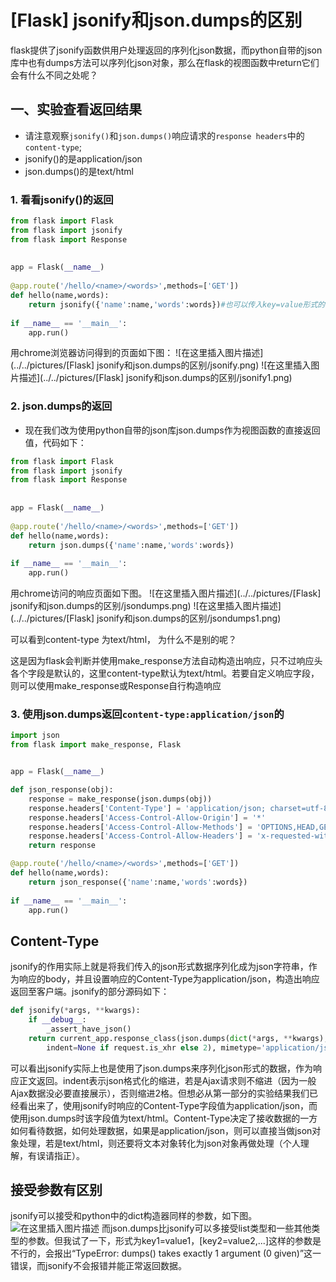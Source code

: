 # [Flask]  jsonify和json.dumps的区别

flask提供了jsonify函数供用户处理返回的序列化json数据，而python自带的json库中也有dumps方法可以序列化json对象，那么在flask的视图函数中return它们会有什么不同之处呢？

## 一、实验查看返回结果

- 请注意观察`jsonify()`和`json.dumps()`响应请求的`response headers`中的`content-type`;
- jsonify()的是application/json
- json.dumps()的是text/html

### 1. 看看jsonify()的返回

```python
from flask import Flask
from flask import jsonify
from flask import Response
 
 
app = Flask(__name__)
 
@app.route('/hello/<name>/<words>',methods=['GET'])
def hello(name,words):
    return jsonify({'name':name,'words':words})#也可以传入key=value形式的参数，如jsonify(name=name,words=words)
 
if __name__ == '__main__':
    app.run()
```

用chrome浏览器访问得到的页面如下图：
![在这里插入图片描述](../../pictures/[Flask]  jsonify和json.dumps的区别/jsonify.png)
![在这里插入图片描述](../../pictures/[Flask]  jsonify和json.dumps的区别/jsonify1.png)

### 2. json.dumps的返回

- 现在我们改为使用python自带的json库json.dumps作为视图函数的直接返回值，代码如下：

```python
from flask import Flask
from flask import jsonify
from flask import Response
 
 
app = Flask(__name__)
 
@app.route('/hello/<name>/<words>',methods=['GET'])
def hello(name,words):
    return json.dumps({'name':name,'words':words})
 
if __name__ == '__main__':
    app.run()
```
用chrome访问的响应页面如下图。
![在这里插入图片描述](../../pictures/[Flask]  jsonify和json.dumps的区别/jsondumps.png)
![在这里插入图片描述](../../pictures/[Flask]  jsonify和json.dumps的区别/jsondumps1.png)

可以看到content-type 为text/html， 为什么不是别的呢？

这是因为flask会判断并使用make_response方法自动构造出响应，只不过响应头各个字段是默认的，这里content-type默认为text/html。若要自定义响应字段，则可以使用make_response或Response自行构造响应

### 3. 使用json.dumps返回`content-type:application/json`的

```python
import json
from flask import make_response, Flask


app = Flask(__name__)

def json_response(obj):
    response = make_response(json.dumps(obj))
    response.headers['Content-Type'] = 'application/json; charset=utf-8'
    response.headers['Access-Control-Allow-Origin'] = '*'
    response.headers['Access-Control-Allow-Methods'] = 'OPTIONS,HEAD,GET,POST'
    response.headers['Access-Control-Allow-Headers'] = 'x-requested-with'
    return response

@app.route('/hello/<name>/<words>',methods=['GET'])
def hello(name,words):
    return json_response({'name':name,'words':words})
 
if __name__ == '__main__':
    app.run()
```

## Content-Type

jsonify的作用实际上就是将我们传入的json形式数据序列化成为json字符串，作为响应的body，并且设置响应的Content-Type为application/json，构造出响应返回至客户端。jsonify的部分源码如下：
```python
def jsonify(*args, **kwargs):
    if __debug__:
        _assert_have_json()
    return current_app.response_class(json.dumps(dict(*args, **kwargs),
        indent=None if request.is_xhr else 2), mimetype='application/json')
```
可以看出jsonify实际上也是使用了json.dumps来序列化json形式的数据，作为响应正文返回。indent表示json格式化的缩进，若是Ajax请求则不缩进（因为一般Ajax数据没必要直接展示），否则缩进2格。但想必从第一部分的实验结果我们已经看出来了，使用jsonify时响应的Content-Type字段值为application/json，而使用json.dumps时该字段值为text/html。Content-Type决定了接收数据的一方如何看待数据，如何处理数据，如果是application/json，则可以直接当做json对象处理，若是text/html，则还要将文本对象转化为json对象再做处理（个人理解，有误请指正）。

## 接受参数有区别

jsonify可以接受和python中的dict构造器同样的参数，如下图。
![在这里插入图片描述](https://img-blog.csdnimg.cn/20200309163831874.png)
而json.dumps比jsonify可以多接受list类型和一些其他类型的参数。但我试了一下，形式为key1=value1，[key2=value2,...]这样的参数是不行的，会报出“TypeError: dumps() takes exactly 1 argument (0 given)”这一错误，而jsonify不会报错并能正常返回数据。

